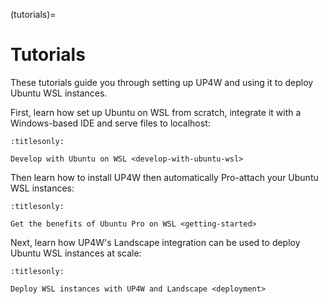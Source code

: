 (tutorials)=

# Tutorials

These tutorials guide you through setting up UP4W and using it to deploy Ubuntu
WSL instances.

First, learn how set up Ubuntu on WSL from scratch, integrate it with a Windows-based IDE and serve files to localhost:

```{toctree}
:titlesonly:

Develop with Ubuntu on WSL <develop-with-ubuntu-wsl>
```

Then learn how to install UP4W then automatically Pro-attach your Ubuntu WSL
instances:

```{toctree}
:titlesonly:

Get the benefits of Ubuntu Pro on WSL <getting-started>
```

Next, learn how UP4W's Landscape integration can be used to deploy Ubuntu WSL
instances at scale:

```{toctree}
:titlesonly:

Deploy WSL instances with UP4W and Landscape <deployment>
```

